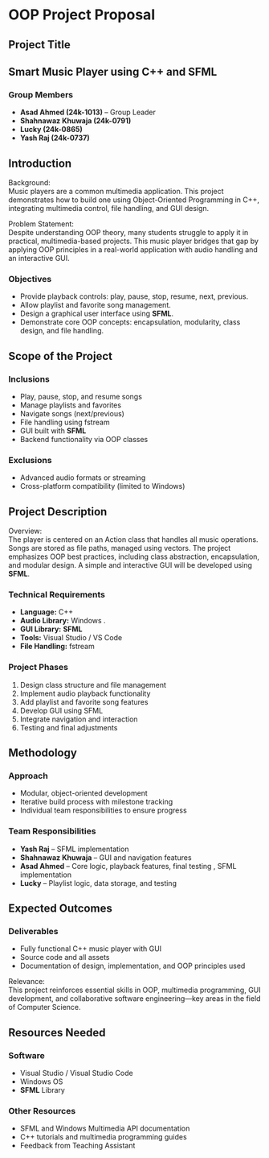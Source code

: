 # OOP Project Proposal

## Project Title

## Smart Music Player using C++ and SFML

### Group Members

- **Asad Ahmed (24k-1013)** – Group Leader
- **Shahnawaz Khuwaja (24k-0791)**
- **Lucky (24k-0865)**
- **Yash Raj (24k-0737)**

## Introduction

Background:  
Music players are a common multimedia application. This project demonstrates how to build one using Object-Oriented Programming in C++, integrating multimedia control, file handling, and GUI design.

Problem Statement:  
Despite understanding OOP theory, many students struggle to apply it in practical, multimedia-based projects. This music player bridges that gap by applying OOP principles in a real-world application with audio handling and an interactive GUI.

### Objectives

- Provide playback controls: play, pause, stop, resume, next, previous.
- Allow playlist and favorite song management.
- Design a graphical user interface using **SFML**.
- Demonstrate core OOP concepts: encapsulation, modularity, class design, and file handling.

## Scope of the Project

### Inclusions

- Play, pause, stop, and resume songs
- Manage playlists and favorites
- Navigate songs (next/previous)
- File handling using fstream
- GUI built with **SFML**
- Backend functionality via OOP classes

### Exclusions

- Advanced audio formats or streaming
- Cross-platform compatibility (limited to Windows)

## Project Description

Overview:  
The player is centered on an Action class that handles all music operations. Songs are stored as file paths, managed using vectors. The project emphasizes OOP best practices, including class abstraction, encapsulation, and modular design. A simple and interactive GUI will be developed using **SFML**.

### Technical Requirements

- **Language:** C++
- **Audio Library:** Windows .
- **GUI Library:** **SFML**
- **Tools:** Visual Studio / VS Code
- **File Handling:** fstream

### Project Phases

1. Design class structure and file management
2. Implement audio playback functionality
3. Add playlist and favorite song features
4. Develop GUI using SFML
5. Integrate navigation and interaction
6. Testing and final adjustments

## Methodology

### Approach

- Modular, object-oriented development
- Iterative build process with milestone tracking
- Individual team responsibilities to ensure progress

### Team Responsibilities

- **Yash Raj** – SFML implementation
- **Shahnawaz Khuwaja** – GUI and navigation features
- **Asad Ahmed** – Core logic, playback features, final testing , SFML implementation
- **Lucky** – Playlist logic, data storage, and testing

## Expected Outcomes

### Deliverables

- Fully functional C++ music player with GUI
- Source code and all assets
- Documentation of design, implementation, and OOP principles used

Relevance:  
This project reinforces essential skills in OOP, multimedia programming, GUI development, and collaborative software engineering—key areas in the field of Computer Science.

## Resources Needed

### Software

- Visual Studio / Visual Studio Code
- Windows OS
- **SFML** Library

### Other Resources

- SFML and Windows Multimedia API documentation
- C++ tutorials and multimedia programming guides
- Feedback from Teaching Assistant
